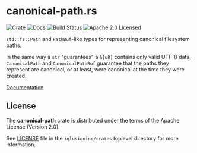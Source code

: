 # canonical-path.rs

[![Crate][crate-image]][crate-link]
[![Docs][docs-image]][docs-link]
[![Build Status][build-image]][build-link]
[![Apache 2.0 Licensed][license-image]][license-link]

[crate-image]: https://img.shields.io/crates/v/canonical-path.svg
[crate-link]: https://crates.io/crates/canonical-path
[docs-image]: https://docs.rs/canonical-path/badge.svg
[docs-link]: https://docs.rs/canonical-path/
[build-image]: https://circleci.com/gh/iqlusioninc/crates.svg?style=shield
[build-link]: https://circleci.com/gh/iqlusioninc/crates
[license-image]: https://img.shields.io/badge/license-Apache2.0-blue.svg
[license-link]: https://github.com/iqlusioninc/crates/blob/master/LICENSE

`std::fs::Path` and `PathBuf`-like types for representing canonical
filesystem paths.

In the same way a `str` "guarantees" a `&[u8]` contains only valid UTF-8 data,
`CanonicalPath` and `CanonicalPathBuf` guarantee that the paths they represent
are canonical, or at least, were canonical at the time they were created.

[Documentation][docs-link]

## License

The **canonical-path** crate is distributed under the terms of the
Apache License (Version 2.0).

See [LICENSE] file in the `iqlusioninc/crates` toplevel directory for more
information.

[LICENSE]: https://github.com/iqlusioninc/crates/blob/master/LICENSE

